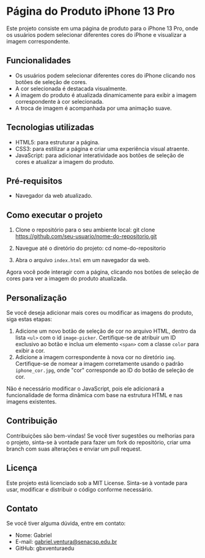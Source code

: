 # Página do Produto iPhone 13 Pro
 
Este projeto consiste em uma página de produto para o iPhone 13 Pro, onde os usuários podem selecionar diferentes cores do iPhone e visualizar a imagem correspondente.
 
## Funcionalidades
- Os usuários podem selecionar diferentes cores do iPhone clicando nos botões de seleção de cores.
- A cor selecionada é destacada visualmente.
- A imagem do produto é atualizada dinamicamente para exibir a imagem correspondente à cor selecionada.
- A troca de imagem é acompanhada por uma animação suave.
 
## Tecnologias utilizadas
- HTML5: para estruturar a página.
- CSS3: para estilizar a página e criar uma experiência visual atraente.
- JavaScript: para adicionar interatividade aos botões de seleção de cores e atualizar a imagem do produto.
 
## Pré-requisitos
- Navegador da web atualizado.
 
## Como executar o projeto
1. Clone o repositório para o seu ambiente local:
git clone https://github.com/seu-usuario/nome-do-repositorio.git
 
2. Navegue até o diretório do projeto:
cd nome-do-repositorio
3. Abra o arquivo `index.html` em um navegador da web.
 
Agora você pode interagir com a página, clicando nos botões de seleção de cores para ver a imagem do produto atualizada.
 
## Personalização
Se você deseja adicionar mais cores ou modificar as imagens do produto, siga estas etapas:
 
1. Adicione um novo botão de seleção de cor no arquivo HTML, dentro da lista `<ul>` com o id `image-picker`. Certifique-se de atribuir um ID exclusivo ao botão e inclua um elemento `<span>` com a classe `color` para exibir a cor.
2. Adicione a imagem correspondente à nova cor no diretório `img`. Certifique-se de nomear a imagem corretamente usando o padrão `iphone_cor.jpg`, onde "cor" corresponde ao ID do botão de seleção de cor.
 
Não é necessário modificar o JavaScript, pois ele adicionará a funcionalidade de forma dinâmica com base na estrutura HTML e nas imagens existentes.
 
## Contribuição
Contribuições são bem-vindas! Se você tiver sugestões ou melhorias para o projeto, sinta-se à vontade para fazer um fork do repositório, criar uma branch com suas alterações e enviar um pull request.
 
## Licença
Este projeto está licenciado sob a MIT License. Sinta-se à vontade para usar, modificar e distribuir o código conforme necessário.
 
## Contato
Se você tiver alguma dúvida, entre em contato:
 
- Nome: Gabriel
- E-mail: gabriel.ventura@senacsp.edu.br
- GitHub: gbxventuraedu
